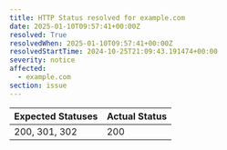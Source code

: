 ```yaml
---
title: HTTP Status resolved for example.com
date: 2025-01-10T09:57:41+00:00Z
resolved: True
resolvedWhen: 2025-01-10T09:57:41+00:00Z
resolvedStartTime: 2024-10-25T21:09:43.191474+00:00
severity: notice
affected:
  - example.com
section: issue
---
```


| Expected Statuses | Actual Status  |
|-------------------|----------------|
| 200, 301, 302 | 200 |
